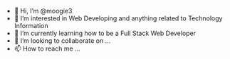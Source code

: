- 👋 Hi, I’m @moogie3
- 👀 I’m interested in Web Developing and anything related to Technology Information
- 🌱 I’m currently learning how to be a Full Stack Web Developer
- 💞️ I’m looking to collaborate on ...
- 📫 How to reach me ...

<!---
moogie3/moogie3 is a ✨ special ✨ repository because its `README.md` (this file) appears on your GitHub profile.
You can click the Preview link to take a look at your changes.
--->
